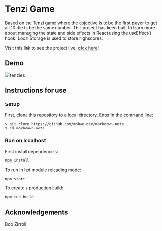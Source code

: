 # Tenzi Game

Based on the Tenzi game where the objective is to be the first player to get all 10 die to be the same number. This project has been built to learn more about managing the state and side effects in React using the useEffect() hook. Local Storage is used to store highscores.

Visit this link to see the project live, [click here](https://tenzies-game-black.vercel.app/)!

## Demo

![tenzies](https://user-images.githubusercontent.com/41869496/155118626-d5fc923f-e7a2-4f99-99c8-c8e2ab26a86d.gif)

## Instructions for use

### Setup
First, clone this repository to a local directory. Enter in the command line:
```
$ git clone https://github.com/mhbae-dev/markdown-note
$ cd markdown-note
```
### Run on localhost
First install dependencies:

```sh
npm install
```

To run in hot module reloading mode:

```sh
npm start
```

To create a production build:

```sh
npm run build
```

## Acknowledgements
Bob Zirroll
